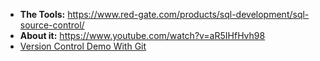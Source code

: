 
- **The Tools:** <https://www.red-gate.com/products/sql-development/sql-source-control/>
- **About it:** <https://www.youtube.com/watch?v=aR5IHfHvh98>
- [Version Control Demo With Git](https://youtu.be/mNXipSFbV0s)
